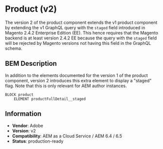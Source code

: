 <!--
Copyright 2021 Adobe Systems Incorporated

Licensed under the Apache License, Version 2.0 (the "License");
you may not use this file except in compliance with the License.
You may obtain a copy of the License at

    http://www.apache.org/licenses/LICENSE-2.0

Unless required by applicable law or agreed to in writing, software
distributed under the License is distributed on an "AS IS" BASIS,
WITHOUT WARRANTIES OR CONDITIONS OF ANY KIND, either express or implied.
See the License for the specific language governing permissions and
limitations under the License.
-->
Product (v2)
====
The version 2 of the product component extends the v1 product component by extending the v1 GraphQL query with the `staged` field introduced in Magento 2.4.2 Enterprise Edition (EE). This hence requires that the Magento backend is at least version 2.4.2 EE because the query with the `staged` field will be rejected by Magento versions not having this field in the GraphQL schema.

## BEM Description

In addition to the elements documented for the version 1 of the product component, version 2 introduces this extra element to display a "staged" flag. Note that this is only relevant for AEM author instances.

```
BLOCK product
    ELEMENT productFullDetail__staged
```

## Information
* **Vendor**: Adobe
* **Version**: v2
* **Compatibility**: AEM as a Cloud Service / AEM 6.4 / 6.5
* **Status**: production-ready

